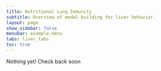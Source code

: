 ```yaml
---
title: Nutritional Lung Immunity
subtitle: Overview of model building for liver behavior.
layout: page
show_sidebar: false
menubar: example_menu
tabs: liver_tabs
toc: true
---
```


<i class="fa fa-gear fa-spin fa-2x" style="color: firebrick"></i> Nothing yet! Check back soon
